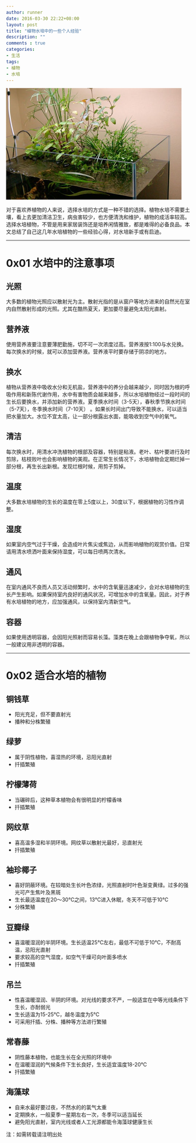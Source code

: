 ```yaml
---
author: runner
date: 2016-03-30 22:22+08:00
layout: post
title: "植物水培中的一些个人经验"
description: ""
comments : true
categories:
- 生活
tags:
- 植物
- 水培
---
```

![](/blog/images/16033001.jpg)

对于喜欢养植物的人来说，选择水培的方式是一种不错的选择。植物水培不需要土壤，看上去更加清洁卫生，病虫害较少，也方便清洗和维护，植物的成活率较高。选择水培植物，不管是用来家居装饰还是培养闲情雅致，都是难得的必备良品。本文总结了自己这几年水培植物的一些经验心得，对水培新手或有启迪。

----------

# 0x01 水培中的注意事项
## 光照
大多数的植物光照应以散射光为主。散射光指的是从窗户等地方进来的自然光在室内自然散射形成的光照。尤其在酷热夏天，更加要尽量避免太阳光直射。

## 营养液
使用营养液要注意要薄肥勤施，切不可一次浓度过高。营养液按1:100与水兑换。每次换水的时候，就可以添加营养液。营养液平时要存储于阴凉的地方。

<!--more-->

## 换水
植物从营养液中吸收水分和无机盐，营养液中的养分会越来越少，同时因为根的呼吸作用和新陈代谢作用，水中有害物质会越来越多，所以水培植物经过一段时间的生长后要换水，并添加新的营养液。夏季换水时间（3-5天），春秋季节换水时间（5-7天），冬季换水时间（7-10天） 。如果长时间出门导致不能换水，可以适当把水量加大。水位不宜太高，让一部分根露出水面，能吸收到空气中的氧气。

## 清洁
每次换水时，用清水冲洗植物的根部及容器，特别是粘液。老叶、枯叶要进行及时剪除，枯枝败叶也会影响植物的美观。在正常生长情况下，水培植物会定期烂掉一部分根，再生长出新根。发现烂根时候，用剪子剪掉。

## 温度
大多数水培植物的生长的温度在零上5度以上，30度以下，根据植物的习性作调整。

## 湿度
如果室内空气过于干燥，会造成叶片焦尖或焦边，从而影响植物的观赏价值。日常请用清水喷洒叶面来保持湿度，可以每日喷两次清水。

## 通风
在室内通风不良而人员又活动频繁时，水中的含氧量迅速减少，会对水培植物的生长产生影响。如果保持室内良好的通风状况，可增加水中的含氧量。因此，对于养有水培植物的地方，应加强通风，以保持室内清新空气。

## 容器
如果使用透明容器，会因阳光照射而容易长藻。藻类在晚上会跟植物争夺氧，所以一般建议用非透明的容器。


----------


# 0x02 适合水培的植物

## 铜钱草
- 阳光充足，但不要直射光
- 播种和分株繁殖

## 绿萝
- 属于阴性植物，喜湿热的环境，忌阳光直射
- 扦插繁殖

## 柠檬薄荷
- 当碾碎后，这种草本植物会有很明显的柠檬香味
- 扦插繁殖

## 网纹草
- 喜高温多湿和半阴环境。网纹草以散射光最好，忌直射光
- 扦插繁殖

## 袖珍椰子
- 喜好阴蔽环境。在较暗处生长叶色浓绿，光照直射时叶色渐变黄绿。过多的强光可产生焦叶及黑斑
- 生长最适温度在20～30℃之间，13℃进入休眠，冬天不可低于10℃
- 分株繁殖

## 豆瓣绿
- 喜温暖湿润的半阴环境。生长适温25℃左右，最低不可低于10℃，不耐高温，忌阳光直射
- 要求较高的空气湿度，如空气干燥可向叶面多喷水
- 扦插繁殖

## 吊兰
- 性喜温暖湿润、半阴的环境。对光线的要求不严，一般适宜在中等光线条件下生长，亦耐弱光
- 生长适温为15-25℃，越冬温度为5℃
- 可采用扦插、分株、播种等方法进行繁殖

## 常春藤
- 阴性藤本植物，也能生长在全光照的环境中
- 在温暖湿润的气候条件下生长良好，生长适宜温度18-20℃
- 扦插繁殖

## 海藻球
- 自来水最好要过夜，不然水的的氯气太重
- 定期换水，一般夏季一星期左右一次，冬季可以适当延长
- 避免阳光直射，室内光线或者人工光源都能令海藻球健康生长

注：如需转载请注明出处  